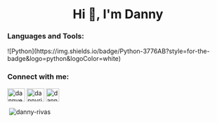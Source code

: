 <h1 align="center">Hi 👋, I'm Danny</h1>

<h3 align="left">Languages and Tools:</h3>
![Python](https://img.shields.io/badge/Python-3776AB?style=for-the-badge&logo=python&logoColor=white)

<h3 align="left">Connect with me:</h3>
<p align="left">
<a href="https://linkedin.com/in/dannyerivas" target="blank"><img align="center" src="https://raw.githubusercontent.com/rahuldkjain/github-profile-readme-generator/master/src/images/icons/Social/linked-in-alt.svg" alt="dannyerivas" height="30" width="40" /></a>
<a href="https://twitter.com/dannyrivaes" target="blank"><img align="center" src="https://raw.githubusercontent.com/rahuldkjain/github-profile-readme-generator/master/src/images/icons/Social/twitter.svg" alt="dannyrivaes" height="30" width="40" /></a>
<a href="https://letterboxd.com/dannyrivas" target="blank"><img align="center" src="https://a.ltrbxd.com/logos/letterboxd-mac-icon.png" alt="dannyrivaes" height="30" width="30" /></a>
</p>

<p>&nbsp;<img align="center" src="https://github-readme-stats.vercel.app/api?username=danny-rivas&show_icons=true&locale=en" alt="danny-rivas" /></p>
